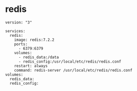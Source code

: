 # redis 

    version: "3"
      
    services:
      redis:
        image: redis:7.2.2
        ports:
          - 6379:6379
        volumes:
          - redis_data:/data
          - redis_config:/usr/local/etc/redis/redis.conf
        restart: always
        command: redis-server /usr/local/etc/redis/redis.conf
    volumes:
      redis_data:
      redis_config:
